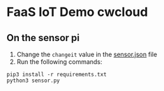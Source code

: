 # FaaS IoT Demo cwcloud

## On the sensor pi

1. Change the `changeit` value in the [sensor.json](./sensor.json) file
2. Run the following commands:

```shell
pip3 install -r requirements.txt
python3 sensor.py
```
